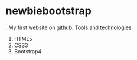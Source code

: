 # newbiebootstrap
.
My first website on github.
Tools and technologies 
1. HTML5
2. CSS3
3. Bootstrap4
